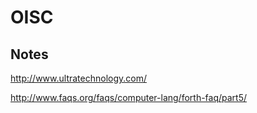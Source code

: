 # OISC



## Notes

http://www.ultratechnology.com/


http://www.faqs.org/faqs/computer-lang/forth-faq/part5/
